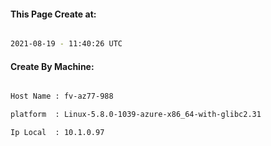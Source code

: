 
   
#### This Page Create at:

```bash

2021-08-19 - 11:40:26 UTC

```

#### Create By Machine:

```bash

Host Name : fv-az77-988

platform  : Linux-5.8.0-1039-azure-x86_64-with-glibc2.31

Ip Local  : 10.1.0.97

```

